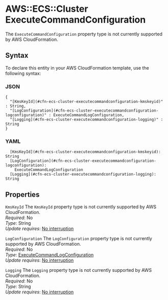 # AWS::ECS::Cluster ExecuteCommandConfiguration<a name="aws-properties-ecs-cluster-executecommandconfiguration"></a>

The `ExecuteCommandConfiguration` property type is not currently supported by AWS CloudFormation\.

## Syntax<a name="aws-properties-ecs-cluster-executecommandconfiguration-syntax"></a>

To declare this entity in your AWS CloudFormation template, use the following syntax:

### JSON<a name="aws-properties-ecs-cluster-executecommandconfiguration-syntax.json"></a>

```
{
  "[KmsKeyId](#cfn-ecs-cluster-executecommandconfiguration-kmskeyid)" : String,
  "[LogConfiguration](#cfn-ecs-cluster-executecommandconfiguration-logconfiguration)" : ExecuteCommandLogConfiguration,
  "[Logging](#cfn-ecs-cluster-executecommandconfiguration-logging)" : String
}
```

### YAML<a name="aws-properties-ecs-cluster-executecommandconfiguration-syntax.yaml"></a>

```
  [KmsKeyId](#cfn-ecs-cluster-executecommandconfiguration-kmskeyid): String
  [LogConfiguration](#cfn-ecs-cluster-executecommandconfiguration-logconfiguration): 
    ExecuteCommandLogConfiguration
  [Logging](#cfn-ecs-cluster-executecommandconfiguration-logging): String
```

## Properties<a name="aws-properties-ecs-cluster-executecommandconfiguration-properties"></a>

`KmsKeyId`  <a name="cfn-ecs-cluster-executecommandconfiguration-kmskeyid"></a>
The `KmsKeyId` property type is not currently supported by AWS CloudFormation\.  
*Required*: No  
*Type*: String  
*Update requires*: [No interruption](https://docs.aws.amazon.com/AWSCloudFormation/latest/UserGuide/using-cfn-updating-stacks-update-behaviors.html#update-no-interrupt)

`LogConfiguration`  <a name="cfn-ecs-cluster-executecommandconfiguration-logconfiguration"></a>
The `LogConfiguration` property type is not currently supported by AWS CloudFormation\.  
*Required*: No  
*Type*: [ExecuteCommandLogConfiguration](aws-properties-ecs-cluster-executecommandlogconfiguration.md)  
*Update requires*: [No interruption](https://docs.aws.amazon.com/AWSCloudFormation/latest/UserGuide/using-cfn-updating-stacks-update-behaviors.html#update-no-interrupt)

`Logging`  <a name="cfn-ecs-cluster-executecommandconfiguration-logging"></a>
The `Logging` property type is not currently supported by AWS CloudFormation\.  
*Required*: No  
*Type*: String  
*Update requires*: [No interruption](https://docs.aws.amazon.com/AWSCloudFormation/latest/UserGuide/using-cfn-updating-stacks-update-behaviors.html#update-no-interrupt)